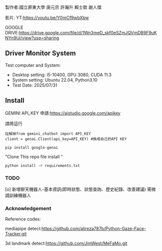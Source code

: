 製作者:國立屏東大學 唐元宗 許瀚升 賴士欹 謝人傑

影片:
YT:https://youtu.be/Y0mCf9wbXbw

GOOGLE DRIVE:https://drive.google.com/file/d/1Wn3meD_skf0eSZmJQVmDB9F9uKNYn9Ui/view?usp=sharing

Driver Monitor System 
---

Test computer and System:

- Desktop setting: i5-10400, GPU 3080, CUDA 11.3
- System setting: Ubuntu 22.04, Python3.10
- Test Date: 2025/07/31



## Install

GEMINI API_KEY 申請:https://aistudio.google.com/apikey

請將這行
```
註解掉from gemini_chatbot import API_KEY
client = genai.Client(api_key=API_KEY) #換成自己的API KEY
```

```
pip install google-genai
```
"Clone This repo file install "
```
python install -r requirements.txt
```

### TODO

  [o] 新增聊天機器人-基本資訊(即時狀態、狀態查詢、歷史紀錄、改善建議) 需微調訓練機器人
    

### Acknowledgement

Reference codes:

mediapipe detect:https://github.com/alireza787b/Python-Gaze-Face-Tracker.git

3d landmark detect:https://github.com/JimWest/MeFaMo.git





